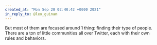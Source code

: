```yaml
---
created_at: "Mon Sep 20 02:40:42 +0000 2021"
in_reply_to: @leo_guinan
---
```


But most of them are focused around 1 thing: finding their type of people. There are a ton of little communities all over Twitter, each with their own rules and behaviors.